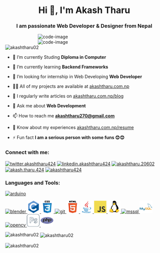 <h1 align="center">Hi 👋, I'm Akash Tharu</h1>
<h3 align="center">I am passionate Web Developer & Designer from Nepal</h3>
<img align="right" alt="code-image" width="400" src="https://user-images.githubusercontent.com/74038190/219923809-b86dc415-a0c2-4a38-bc88-ad6cf06395a8.gif"><img align="right" alt="code-image" width="400" src="https://user-     images.githubusercontent.com/74038190/219923809-b86dc415-a0c2-4a38-bc88-ad6cf06395a8.gif">

<p align="left"> <img src="https://komarev.com/ghpvc/?username=akashtharu02&label=Profile%20views&color=0e75b6&style=flat" alt="akashtharu02" /> </p>


- 🔭 I’m currently Studing **Diploma in Computer**

- 🌱 I’m currently learning **Backend Frameworks**

- 🤝 I’m looking for internship in Web Developing **Web Developer**

- 👨‍💻 All of my projects are available at [akashtharu.com.np](akashtharu.com.np)

- 📝 I regularly write articles on [akashtharu.com.np/blog](akashtharu.com.np/blog)

- 💬 Ask me about **Web Development**

- 📫 How to reach me **akashtharu270@gmail.com**

- 📄 Know about my experiences [akashtharu.com.np/resume](akashtharu.com.np/resume)

- ⚡ Fun fact **I am a serious person with some funs 😊😊**

<h3 align="left">Connect with me:</h3>
<p align="left">
<a href="https://twitter.com/twitter.akashtharu424" target="blank"><img align="center" src="https://raw.githubusercontent.com/rahuldkjain/github-profile-readme-generator/master/src/images/icons/Social/twitter.svg" alt="twitter.akashtharu424" height="30" width="40" /></a>
<a href="https://linkedin.com/in/linkedin.akashtharu424" target="blank"><img align="center" src="https://raw.githubusercontent.com/rahuldkjain/github-profile-readme-generator/master/src/images/icons/Social/linked-in-alt.svg" alt="linkedin.akashtharu424" height="30" width="40" /></a>
<a href="https://fb.com/akashtharu.20602" target="blank"><img align="center" src="https://raw.githubusercontent.com/rahuldkjain/github-profile-readme-generator/master/src/images/icons/Social/facebook.svg" alt="akashtharu.20602" height="30" width="40" /></a>
<a href="https://instagram.com/akash.tharu.424" target="blank"><img align="center" src="https://raw.githubusercontent.com/rahuldkjain/github-profile-readme-generator/master/src/images/icons/Social/instagram.svg" alt="akash.tharu.424" height="30" width="40" /></a>
<a href="https://www.youtube.com/c/akashtharu424" target="blank"><img align="center" src="https://raw.githubusercontent.com/rahuldkjain/github-profile-readme-generator/master/src/images/icons/Social/youtube.svg" alt="akashtharu424" height="30" width="40" /></a>
</p>

<h3 align="left">Languages and Tools:</h3>
<p align="left"> <a href="https://www.arduino.cc/" target="_blank" rel="noreferrer"> <img src="https://cdn.worldvectorlogo.com/logos/arduino-1.svg" alt="arduino" width="40" height="40"/> </a> 
  
  <a href="https://www.blender.org/" target="_blank" rel="noreferrer"> <img src="https://download.blender.org/branding/community/blender_community_badge_white.svg" alt="blender" width="40" height="40"/> </a>
  <a href="https://www.cprogramming.com/" target="_blank" rel="noreferrer"> <img src="https://raw.githubusercontent.com/devicons/devicon/master/icons/c/c-original.svg" alt="c" width="40" height="40"/> </a> 
  <a href="https://www.w3schools.com/css/" target="_blank" rel="noreferrer"> <img src="https://raw.githubusercontent.com/devicons/devicon/master/icons/css3/css3-original-wordmark.svg" alt="css3" width="40" height="40"/> </a> 
  <a href="https://git-scm.com/" target="_blank" rel="noreferrer"> <img src="https://www.vectorlogo.zone/logos/git-scm/git-scm-icon.svg" alt="git" width="40" height="40"/> </a> 
  <a href="https://www.w3.org/html/" target="_blank" rel="noreferrer"> <img src="https://raw.githubusercontent.com/devicons/devicon/master/icons/html5/html5-original-wordmark.svg" alt="html5" width="40" height="40"/> </a>
  <a href="https://www.java.com" target="_blank" rel="noreferrer"> <img src="https://raw.githubusercontent.com/devicons/devicon/master/icons/java/java-original.svg" alt="java" width="40" height="40"/> </a> 
  <a href="https://developer.mozilla.org/en-US/docs/Web/JavaScript" target="_blank" rel="noreferrer"> <img src="https://raw.githubusercontent.com/devicons/devicon/master/icons/javascript/javascript-original.svg" alt="javascript" 
   width="40" height="40"/> </a>
  <a href="https://www.linux.org/" target="_blank" rel="noreferrer"> <img src="https://raw.githubusercontent.com/devicons/devicon/master/icons/linux/linux-original.svg" alt="linux" width="40" height="40"/> </a> 
  <a href="https://www.microsoft.com/en-us/sql-server" target="_blank" rel="noreferrer"> <img src="https://www.svgrepo.com/show/303229/microsoft-sql-server-logo.svg" alt="mssql" width="40" height="40"/> </a> 
  <a href="https://www.mysql.com/" target="_blank" rel="noreferrer"> <img src="https://raw.githubusercontent.com/devicons/devicon/master/icons/mysql/mysql-original-wordmark.svg" alt="mysql" width="40" height="40"/> </a>
  <a href="https://opencv.org/" target="_blank" rel="noreferrer"> <img src="https://www.vectorlogo.zone/logos/opencv/opencv-icon.svg" alt="opencv" width="40" height="40"/> </a>
  <a href="https://www.photoshop.com/en" target="_blank" rel="noreferrer"> <img src="https://raw.githubusercontent.com/devicons/devicon/master/icons/photoshop/photoshop-line.svg" alt="photoshop" width="40" height="40"/> </a>
  <a href="https://www.php.net" target="_blank" rel="noreferrer"> <img src="https://raw.githubusercontent.com/devicons/devicon/master/icons/php/php-original.svg" alt="php" width="40" height="40"/> </a>
  </p>

<p><img align="left" src="https://github-readme-stats.vercel.app/api/top-langs?username=akashtharu02&show_icons=true&locale=en&layout=compact" alt="akashtharu02" /></p>

<p>&nbsp;<img align="center" src="https://github-readme-stats.vercel.app/api?username=akashtharu02&show_icons=true&locale=en" alt="akashtharu02" /></p>

<p><img align="center" src="https://github-readme-streak-stats.herokuapp.com/?user=akashtharu02&" alt="akashtharu02" /></p>
